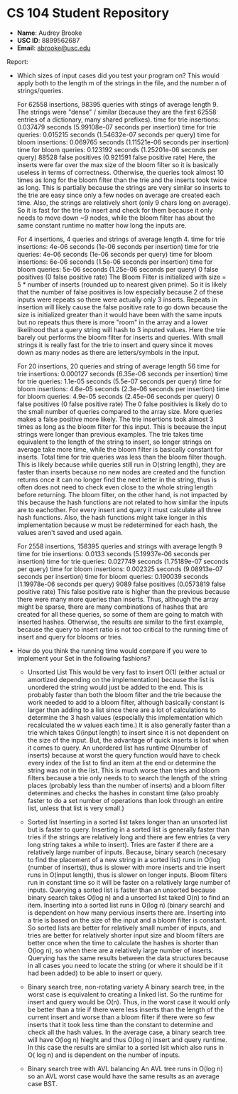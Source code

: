 # CS 104 Student Repository

- **Name**: Audrey Brooke
- **USC ID**: 8899562687
- **Email**: abrooke@usc.edu

Report:

- Which sizes of input cases did you test your program on? This would apply both
 to the length m of the strings in the file, and the number n of strings/queries.

  For 62558 insertions, 98395 queries with stings of average length 9. The strings 
  were "dense" / similar (because they are the first 62558 entries of a 
  dictionary, many shared prefixes).
   time for trie insertions: 0.037479 seconds (5.99108e-07 seconds per insertion)
   time for trie queries: 0.015215 seconds (1.54632e-07 seconds per query)
   time for bloom insertions: 0.069765 seconds (1.11521e-06 seconds per insertion)
   time for bloom queries: 0.123192 seconds (1.25201e-06 seconds per query)
   88528 false positives (0.921591 false positive rate)
	Here, the inserts were far over the max size of the bloom filter so it is
	basically useless in terms of correctness. Otherwise, the queries took almost
	10 times as long 
	for the bloom filter than the trie and the inserts took twice as long. This
	is partially because the strings are very similar so inserts to the trie are
	easy since only a few nodes on average are created each time. Also, the 
	strings 
	are relatively short (only 9 chars long on average). So it is fast for the trie
	to insert and check for them because it only needs to move down ~9 nodes, while
	the bloom filter has about the same constant runtime no matter how long the
	inputs are.


  For 4 insertions, 4 queries and strings of average length 4.
   time for trie insertions: 4e-06 seconds (1e-06 seconds per insertion)
   time for trie queries: 4e-06 seconds (1e-06 seconds per query)
   time for bloom insertions: 6e-06 seconds (1.5e-06 seconds per insertion)
   time for bloom queries: 5e-06 seconds (1.25e-06 seconds per query)
   0 false positives (0 false positive rate)
	The Bloom Filter is initialized with size = 5 * number of inserts (rounded up 
	to nearest given prime). So it is likely that the number of false positives is
	low especially because 2 of these inputs were repeats so there were actually
	only 3 inserts. Repeats in insertion will likely cause the false positive rate 
	to go down because the size is initialized greater than it would have been 
	with the 
	same inputs but no repeats thus there is more "room" in the array and a lower
	likelihood that a query string will hash to 3 inputed values. Here the trie 
	barely
	out performs the bloom filter for inserts and queries. With small strings it is
	really fast for the trie to insert and query since it moves down as many nodes
	as there are letters/symbols in the input.

  For 20 insertions, 20 queries and string of average length 56
   time for trie insertions: 0.000127 seconds (6.35e-06 seconds per insertion)
   time for trie queries: 1.1e-05 seconds (5.5e-07 seconds per query)
   time for bloom insertions: 4.6e-05 seconds (2.3e-06 seconds per insertion)
   time for bloom queries: 4.9e-05 seconds (2.45e-06 seconds per query)
   0 false positives (0 false positive rate)
	The 0 false positivies is likely do to the small number of queries compared to 
	the array size. More queries makes a false positive more likely.
	The trie insertions took almost 3 times as long as the bloom filter for this 
	input. This is because the input strings were longer than previous examples. 
	The trie takes time equivalent to the length of the string to insert, so 
	longer strings on average
	take more time, while the bloom filter is basically constant for inserts. Total
	time for trie queries was less than the bloom filter though. This is likely
	because while queries still run in O(string length), they are faster than 
	inserts because no new nodes are created and the function returns once it can 
	no longer find the next letter in the string, thus is often does not need to 
	check even close to the whole string length before returning. The bloom 
	filter, on the other hand, is 
	not impacted by this because the hash functions are not related to how similar
	the inputs are to eachother. For every insert and query it must calculate all 
	three hash functions. Also, the hash functions might take longer in this 
	implementation because w must be redetermined for each hash, the values aren't 
	saved and used again.

  For 2558 insertions, 158395 queries and strings with average length 9
   time for trie insertions: 0.0133 seconds (5.19937e-06 seconds per insertion)
   time for trie queries: 0.027749 seconds (1.75189e-07 seconds per query)
   time for bloom insertions: 0.002325 seconds (9.08913e-07 seconds per insertion)
   time for bloom queries: 0.190039 seconds (1.19978e-06 seconds per query)
   9089 false positives (0.0573819 false positive rate)
  	This false positive rate is higher than the previous because there were many 
  	more queries than inserts. Thus, although the array might be sparse, there are 
  	many combinations of hashes that are created for all these queries, so some of 
  	them are going to match with inserted hashes. Otherwise, the results are 
  	similar to the first example, because the query to insert ratio is not too 
  	critical to the running time of insert and query for blooms or tries.



- How do you think the running time would compare if you were to implement your 
  Set in the following fashions?
	- Unsorted List
		This would be very fast to insert O(1) (either actual or amortized 
		depending on the implementation) because the list is unordered the string
		would just be added to the end. This is probably faster than both the bloom
		filter and the trie because the work needed to add to a bloom filter, 
		although basically constant is larger than adding to a list since there 
		are a lot of calculations to determine the 3 hash values (especially this 
		implementation which recalculated the w values each time.) It is also 
		generally faster than a trie which takes O(input length) to insert since 
		it is not dependent on the size of the input.
		But, the advantage of quick inserts is lost when it comes to query. An 
		unordered list has runtime O(number of inserts) because at worst the query 
		function would have to check every index of the list to find an item at 
		the end or determine the string was not in the list. This is much worse 
		than tries and bloom filters because a trie only needs to to search the 
		length of the string places (probably less than the
		number of inserts) and a bloom filter determines and checks the hashes in 
		constant time (also proably faster to do a set number of operations than 
		look through an entire list, unless that list is very small.)

	- Sorted list
		Inserting in a sorted list takes longer than an unsorted list but is 
		faster to query. Inserting in a sorted list is generally faster than tries 
		if the strings are relatively long and there are few entries (a very long 
		string takes a while to insert). Tries are faster if there are a 
		relatively large number of inputs. Because, binary search (necesary 
		to find the placement of a new string in a sorted list) runs in O(log 
		(number of inserts)), thus is slower with more inserts and trie insert 
		runs in O(input length), thus is slower on longer inputs. Bloom filters 
		run in constant time so it will be faster on a relatively large number of 
		inputs. Querying a sorted list is faster than an unsorted because binary 
		search takes O(log n) and a unsorted list taked O(n) to find an item.
		Inserting into a sorted list runs in O(log n) (binary search) and is 
		dependent on how many pervious inserts there are. Inserting into a trie is 
		based on the size of the input and a bloom filter is constant. So sorted 
		lists are better for relatively small number of
		inputs, and tries are better for relatively shorter input size and bloom 
		filters are better once when the time to calculate the hashes is shorter 
		than O(log n), so when there are a relatively large number of inserts.
		Querying has the same results between the data structures because in all 
		cases you need to locate the string (or where it should be if it had been 
		added) to be able to insert or query.


	- Binary search tree, non-rotating variety
		A binary search tree, in the worst case is equivalent to creating a linked 
		list. So the runtime for insert and query would be O(n). Thus, in the 
		worst case it would only be better than a trie if there were less inserts 
		than the length of the current insert and worse than a bloom filter if 
		there were so few inserts that it took less time than the constant to 
		determine and check all the hash values. In the average case, a binary 
		search tree will have O(log n) hieght and thus O(log n) insert and query 
		runtime.
		In this case the results are similar to a sorted lsit which also runs in O(
		log n) and is dependent on the number of inputs.

	- Binary search tree with AVL balancing
		An AVL tree runs in O(log n) so an AVL worst case would have the same 
		results as an average case BST.